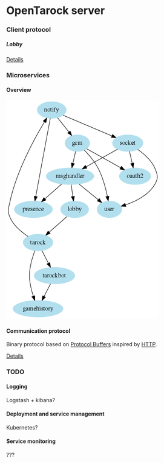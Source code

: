 OpenTarock server
======

### Client protocol

##### Lobby

[Details](https://github.com/opentarock/server/blob/develop/protocol/client/lobby.md)

### Microservices

#### Overview

![Overview](https://github.com/opentarock/server/blob/develop/services.png)

#### Communication protocol

Binary protocol based on [Protocol Buffers](https://code.google.com/p/protobuf/) inspired by [HTTP](http://en.wikipedia.org/wiki/Hypertext_Transfer_Protocol).

[Details](https://github.com/opentarock/server/blob/develop/protocol/services/comm.md)

### TODO

#### Logging

Logstash + kibana?

#### Deployment and service management

Kubernetes?

#### Service monitoring

???
